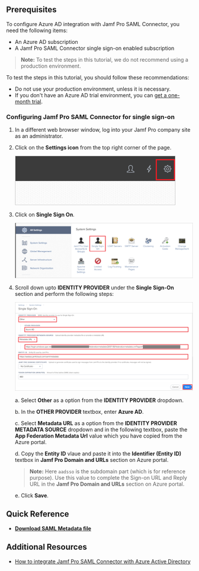 ## Prerequisites

To configure Azure AD integration with Jamf Pro SAML Connector, you need the following items:

- An Azure AD subscription
- A Jamf Pro SAML Connector single sign-on enabled subscription

> **Note:**
> To test the steps in this tutorial, we do not recommend using a production environment.

To test the steps in this tutorial, you should follow these recommendations:

- Do not use your production environment, unless it is necessary.
- If you don't have an Azure AD trial environment, you can [get a one-month trial](https://azure.microsoft.com/pricing/free-trial/).

### Configuring Jamf Pro SAML Connector for single sign-on

1. In a different web browser window, log into your Jamf Pro company site as an administrator.

2. Click on the **Settings icon** from the top right corner of the page.

	![Jamf Pro Configuration](./media/configure1.png)

3. Click on **Single Sign On**.

	![Jamf Pro Configuration](./media/configure2.png)

4. Scroll down upto **IDENTITY PROVIDER** under the **Single Sign-On** section and perform the following steps:

	![Jamf Pro Configuration](./media/configure3.png)

	a. Select **Other** as a option from the **IDENTITY PROVIDER** dropdown.

	b. In the **OTHER PROVIDER** textbox, enter **Azure AD**.

	c. Select **Metadata URL** as a option from the **IDENTITY PROVIDER METADATA SOURCE** dropdown and in the following textbox, paste the **App Federation Metadata Url** value which you have copied from the Azure portal.

	d. Copy the **Entity ID** vlaue and paste it into the **Identifier (Entity ID)** textbox in **Jamf Pro Domain and URLs** section on Azure portal.

	> **Note:**
	> Here `aadsso` is the subdomain part (which is for reference purpose). Use this value to complete the Sign-on URL and Reply URL in the **Jamf Pro Domain and URLs** section on Azure portal.

	e. Click **Save**.

## Quick Reference

* **[Download SAML Metadata file](%metadata:metadataDownloadUrl%)**

## Additional Resources

* [How to integrate Jamf Pro SAML Connector with Azure Active Directory](https://docs.microsoft.com/azure/active-directory/active-directory-saas-jamfprosamlconnector-tutorial)
